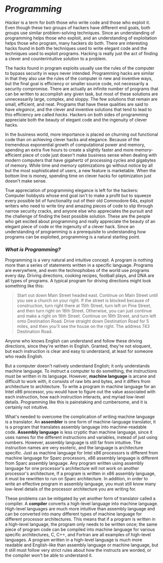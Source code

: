 # *__Programming__*

_Hacker_ is a term for both those who write code and those who exploit it. Even though these two groups of hackers have different end goals, both groups use similar problem-solving techniques. Since an understanding of programming helps those who exploit, and an understanding of exploitation helps those who program, many hackers do both. There are interesting hacks found in both the techniques used to write elegant code and the techniques used to exploit programs. Hacking is really just the act of finding a clever and counterintuitive solution to a problem.

The hacks found in program exploits usually use the rules of the computer to bypass security in ways never intended. Programming hacks are similar in that they also use the rules of the computer in new and inventive ways, but the final goal is efficiency or smaller source code, not necessarily a security compromise. There are actually an infinite number of programs that can be written to accomplish any given task, but most of these solutions are unnecessarily large, complex, and sloppy. The few solutions that remain are small, efficient, and neat. Programs that have these qualities are said to have _elegance_, and the clever and inventive solutions that tend to lead to this efficiency are called _hacks_. Hackers on both sides of programming appreciate both the beauty of elegant code and the ingenuity of clever hacks.

In the business world, more importance is placed on churning out functional code than on achieving clever hacks and elegance. Because of the tremendous exponential growth of computational power and memory, spending an extra five hours to create a slightly faster and more memory-efficient piece of code just doesn't make business sense when dealing with modern computers that have gigahertz of processing cycles and gigabytes of memory. While time and memory optimizations go without notice by all but the most sophisticated of users, a new feature is marketable. When the bottom line is money, spending time on clever hacks for optimization just doesn't make sense.

True appreciation of programming elegance is left for the hackers: Computer hobbysts whose end goal isn't to make a profit but to squeeze every possible bit of functionality out of their old Commodore 64s, exploit writers who need to write tiny and amazing pieces of code to slip through narrow security cracks, and anyone else who appreciates the pursuit and the challenge of finding the best possible solution. These are the people who get excited about programming and really appreciate the beauty of an elegant piece of code or the ingenuity of a clever hack. Since an understanding of programming is a prerequisite to understanding how programs can be exploited, programming is a natural starting point.

### *__What is Programming?__*

Programming is a very natural and intuitive concept. A program is nothing more than a series of statements written in a specific language. Programs are everywhere, and even the technophobes of the world use programs every day. Driving directions, cooking recipes, football plays, and DNA are all types of programs. A typical program for driving directions might look something like this:

> Start out down Main Street headed east. Continue on Main Street until you see a church on your right. If the street is blocked because of construction, turn right there at 15th Street, turn left on Pine Street, and then turn right on 16th Street. Otherwise, you can just continue and make a right on 16th Street. Continue on 16th Street, and turn left onto Destination Road. Drive straight down Destination Road for 5 miles, and then you'll see the house on the right. The address 743 Destination Road.

Anyone who knows English can understand and follow these driving directions, since they're written in English. Granted, they're not eloquent, but each instruction is clear and easy to understand, at least for someone who reads English.

But a computer doesn't natively understand English; it only understands machine language. To instruct a computer to do something, the instructions must be written in its language. However, __machine language__ is arcane and difficult to work with, it consists of raw bits and bytes, and it differs from architecture to architecture. To write a program in machine language for an Intel x86 processor, you would have to figure out the value associated with each instruction, how each instruction interacts, and myriad low-level details. Programming like this is painstaking and cumbersome, and it is certainly not intuitive.

What's needed to overcome the complication of writing machine language is a translator. An __assembler__ is one form of machine-language translator, it is a program that translates assembly language into machine-readable code. __Assembly language__ is less cryptic than machine language, since it uses names for the different instructions and variables, instead of just using numbers. However, assembly language is still far from intuitive. The instruction names are very esoteric, and the language is architecture specific. Just as machine language for Intel x86 processors is different from machine language for Sparc processors, x86 assembly language is different from Sparc assembly language. Any program written using assembly language for one processor's architecture will not work on another processor's architecture, If a program is written in x86 assembly language, it must be rewritten to run on Sparc architecture. In addition, in order to write an effective program in assembly language, you must still know many low-level details of the processor architecture you are writing for.

These problems can be mitigated by yet another form of translator called a compiler. A __compiler__ converts a high-level language into machine language. High-level languages are much more intuitive than assembly language and can be converted into many different types of machine language for different processor architectures. This means that if a program is written in a high-level language, the program only needs to be written once; the same piece of program code can be compiled into machine language for various specific architectures, C, C++, and Fortran are all examples of high-level languages. A program written in a high-level language is much more readable and English-like than assembly language or machine language, but it still must follow very strict rules about how the instructs are worded, or the compiler won't be able to understand it.